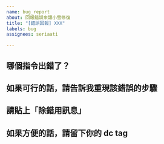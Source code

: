 ```yaml
---
name: bug_report
about: 回報錯誤來讓小雪修復
title: "[錯誤回報] XXX"
labels: bug
assignees: seriaati

---
```


## 哪個指令出錯了？


## 如果可行的話，請告訴我重現該錯誤的步驟


## 請貼上「除錯用訊息」


## 如果方便的話，請留下你的 dc tag
